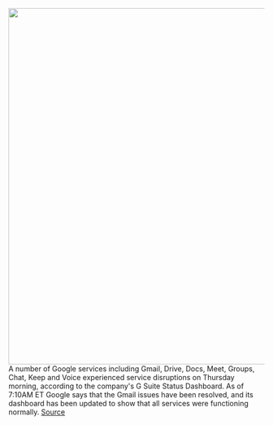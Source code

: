 <img src='https://cdn.vox-cdn.com/thumbor/yZ8Ny0MZaBIsR_dR152FnkCuFLQ=/0x0:2040x1360/1200x800/filters:focal(857x517:1183x843)/cdn.vox-cdn.com/uploads/chorus_image/image/67231314/acastro_180424_1777_gmail_0001.0.0.jpg' width='700px' /><br/>
A number of Google services including Gmail, Drive, Docs, Meet, Groups, Chat, Keep and Voice experienced service disruptions on Thursday morning, according to the company's G Suite Status Dashboard. As of 7:10AM ET Google says that the Gmail issues have been resolved, and its dashboard has been updated to show that all services were functioning normally.
<a href='https://www.theverge.com/2020/8/20/21376940/gmail-google-docs-drive-meet-disruption-google-down'> Source <a/>